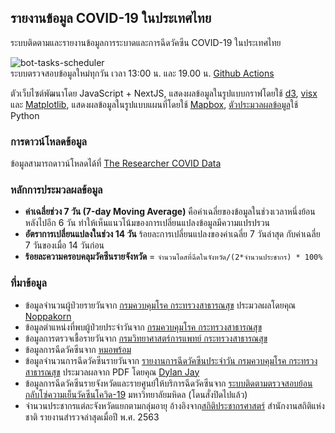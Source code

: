 ## รายงานข้อมูล COVID-19 ในประเทศไทย  
ระบบติดตามและรายงานข้อมูลการระบาดและการฉีดวัคซีน COVID-19 ในประเทศไทย  

![bot-tasks-scheduler](https://github.com/porames/the-researcher-covid-data/workflows/bot-tasks-scheduler/badge.svg)  
ระบบตรวจสอบข้อมูลใหม่ทุกวัน เวลา 13:00 น. และ 19.00 น. [Github Actions](https://github.com/porames/the-researcher-covid-data/blob/master/.github/workflows/main.yml)  

ตัวเว็บไซต์พัฒนาโดย JavaScript + NextJS, แสดงผลข้อมูลในรูปแบบกราฟโดยใช้ [d3](https://d3js.org), [visx](https://github.com/airbnb/visx/) และ [Matplotlib](https://matplotlib.org), แสดงผลข้อมูลในรูปแบบแผนที่โดยใช้ [Mapbox](https://mapbox.com), [ตัวประมวลผลข้อมูล](https://github.com/porames/the-researcher-covid-data)ใช้ Python

### การดาวน์โหลดข้อมูล
ข้อมูลสามารถดาวน์โหลดได้ที่ [The Researcher COVID Data](https://github.com/porames/the-researcher-covid-data)

### หลักการประมวลผลข้อมูล
- **ค่าเฉลี่ยช่วง 7 วัน (7-day Moving Average)** คือค่าเฉลี่ยของข้อมูลในช่วงเวลาหนึ่งย้อนหลังไปอีก  6 วัน ทำให้เห็นแนวโน้มของการเปลี่ยนแปลงข้อมูลมีความแปรปรวน
- **อัตราการเปลี่ยนแปลงในช่วง 14 วัน** ร้อยละการเปลี่ยนแปลงของค่าเฉลี่ย 7 วันล่าสุด กับค่าเฉลี่ย 7 วันของเมื่อ 14 วันก่อน
- **ร้อยละความครอบคลุมวัคซีนรายจังหวัด** = `จำนวนโดสที่ฉีดในจังหวัด/(2*จำนวนประชากร) * 100%`

### ที่มาข้อมูล
- ข้อมูลจำนวนผู้ป่วยรายวันจาก [กรมควบคุมโรค กระทรวงสาธารณสุข](https://ddc.moph.go.th/covid19-dashboard/) ประมวลผลโดยคุณ [Noppakorn](https://github.com/noppakorn/ddc-dashboard-scraping)
- ข้อมูลตำแหน่งที่พบผู้ป่วยประจำวันจาก [กรมควบคุมโรค กระทรวงสาธารณสุข](https://data.go.th/dataset/covid-19-daily)
- ข้อมูลการตรวจเชื้อรายวันจาก [กรมวิทยาศาสตร์การแพทย์ กระทรวงสาธารณสุข](http://data.go.th/dataset/covid-19-testing-data)
- ข้อมูลการฉีดวัคซีนจาก [หมอพร้อม](https://dashboard-vaccine.moph.go.th/dashboard.html)
- ข้อมูลจำนวนการฉีดวัคซีนรายวันจาก [รายงานการฉีดวัคซีนประจำวัน กรมควบคุมโรค กระทรวงสาธารณสุข](https://ddc.moph.go.th/vaccine-covid19/diaryReport) ประมวลผลจาก PDF โดยคุณ [Dylan Jay](https://github.com/djay/covidthailand)
- ข้อมูลการฉีดวัคซีนรายจังหวัดและรายศูนย์ให้บริการฉีดวัคซีนจาก [ระบบติดตามตรวจสอบย้อนกลับโซ่ความเย็นวัคซีนโควิด-19](https://datastudio.google.com/u/0/reporting/731713b6-a3c4-4766-ab9d-a6502a4e7dd6/page/JMn3B) มหาวิทยาลัยมหิดล (โดนสั่งปิดไปแล้ว)
- จำนวนประชากรแต่ละจังหวัดแยกตามกลุ่มอายุ อ้างอิงจาก[สถิติประชากรศาสตร์](http://statbbi.nso.go.th/staticreport/page/sector/th/01.aspx) สำนักงานสถิติแห่งชาติ รายงานสำรวจล่าสุดเมื่อปี พ.ศ. 2563
